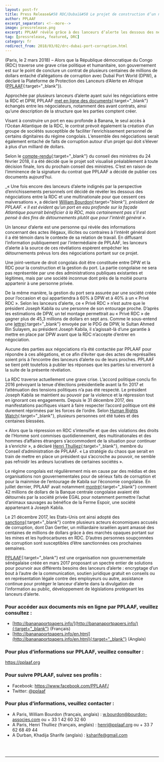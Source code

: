 ```yaml
---
layout: post-fr
title: Press Release&#58 RDC/Dubaï&#58 Le projet de construction d’un nouveau port entaché par des accusations de corruption
author: PPLAAF
excerpt_separator: <!--more-->
image: pressrelease.png
excerpt: PPLAAF révèle grâce à des lanceurs d’alerte les dessous des négociations entre le gouvernement de la RDC et Dubai Port World
tag: [pressrelease, featured, DRC]
category: fr
redirect_from: 2018/03/02/drc-dubai-port-corruption.html
---
```


(Paris, le 2 mars 2018) – Alors que la République démocratique du Congo (RDC) traverse une grave crise politique et humanitaire, son gouvernement est sur le point de conclure un contrat de plusieurs centaines de millions de dollars entaché d’allégations de corruption avec Dubaï Port World (DPW), a déclaré la Plateforme de Protection des Lanceurs d’Alerte en Afrique ([PPLAAF](https://pplaaf.org/){:target="_blank"}).

Approchée par plusieurs lanceurs d’alerte ayant suivi les négociations entre la RDC et DPW, PPLAAF [met en ligne des documents](http://bananaportpapers.info/){:target="_blank"} échangés entre les négociateurs, notamment des avant contrats, ainsi qu’une description de la structure que les parties comptent créer.  

Visant à construire un port en eau profonde à Banana, le seul accès à l’Océan Atlantique de la RDC, le contrat prévoit également la création d’un groupe de sociétés susceptible de faciliter l’enrichissement personnel de certains dignitaires du régime congolais. L’ensemble des négociations serait également entaché de faits de corruption autour d’un projet qui doit s’élever à plus d’un milliard de dollars.

Selon le [compte-rendu](http://bananaportpapers.info/annexures/fr/annexe12-compte-rendu-du-conseil-des-ministres-du-21fev2018.pdf){:target="_blank"} du conseil des ministres du 24 février 2018, il a été décidé que le projet soit visualisé préalablement à toute décision finale, lors du prochain conseil des ministres. C’est en raison de l’imminence de la signature du contrat que PPLAAF a décidé de publier ces documents aujourd’hui.  

_« Une fois encore des lanceurs d’alerte indignés par la perspective d’enrichissements personnels ont décidé de révéler les dessous des négociations entre la RDC et une multinationale pour que cessent ces malversations », a déclaré  [William Bourdon](https://pplaaf.org/who-we-are.html){:target="_blank"}, président de PPLAAF. « Il est évident qu’un port en eau profonde sur la façade Atlantique pourrait bénéficier à la RDC, mais certainement pas s’il est pensé à des fins de détournements plutôt que pour l’intérêt général »_. 

Un lanceur d’alerte est une personne qui révèle des informations concernant des actes illégaux, illicites ou contraires à l’intérêt général dont il a été témoin dans le contexte de sa relation de travail. En diffusant l’information publiquement par l’intermédiaire de PPLAAF, les lanceurs d’alerte à la source de ces révélations espèrent empêcher les détournements prévus lors des négociations portant sur ce projet. 

Une joint-venture de droit congolais doit être constituée entre DPW et la RDC pour la construction et la gestion du port. La partie congolaise ne sera pas représentée par une des administrations publiques existantes et légitimes, mais par une société inconnue dont près de la moitié pourra appartenir à une personne privée. 

De la même manière, la gestion du port sera assurée par une société créée pour l’occasion et qui appartiendra à 60% à DPW et à 40% à un « Privé RDC ». Selon les lanceurs d’alerte, ce « Privé RDC » n’est autre que le président Joseph Kabila ou une personne de son entourage proche. D’après les estimations de DPW, un tel montage permettrait au « Privé RDC » de gagner plus de 45,3 millions de dollars en sept ans. Comme le sous-entend une [lettre](http://bananaportpapers.info/annexures/fr/annexe2-lettre-du-04.10.16-envoyee-par-le-sultan-au-president-kabila.pdf){:target="_blank"} envoyée par le PDG de DPW, le Sultan Ahmed Bin Sulayem, au président Joseph Kabila, il s’agissait-là d’une garantie à mettre en place par DPW avant que la RDC n’accepte d’entrer en négociation. 

Aucune des parties aux négociations n’a été contactée par PPLAAF pour répondre à ces allégations, et ce afin d’éviter que des actes de représailles soient pris à l’encontre des lanceurs d’alerte ou de leurs proches. PPLAAF se tient prêt toutefois à publier les réponses que les parties lui enverront à la suite de la présente révélation. 

La RDC traverse actuellement une grave crise. L’accord politique conclu fin 2016 prévoyant la tenue d’élections présidentielle avant la fin 2017 et l’atténuation des tensions politiques n’a pas été respecté. Le président Joseph Kabila se maintient au pouvoir par la violence et la répression tout en ignorant ces engagements. Depuis le 31 décembre 2017, des manifestations pacifiques visant à faire respecter l’accord politique ont été durement réprimées par les forces de l’ordre. Selon [Human Rights Watch](https://www.hrw.org/fr/news/2018/01/20/rd-congo-les-forces-de-securite-ont-tire-sur-des-fideles-catholiques){:target="_blank"}, plusieurs personnes ont été tuées et des centaines blessées. 

« Alors que la répression en RDC s’intensifie et que des violations des droits de l’Homme sont commises quotidiennement, des multinationales et des hommes d’affaires étrangers s’accommodent de la situation pour continuer à s’enrichir », a déclaré [Henri Thulliez](https://twitter.com/HenriThulliez){:target="_blank"}, membre du Conseil d’administration de PPLAAF. « La stratégie du chaos que serait en train de mettre en place un président qui s’accroche au pouvoir, ne semble pas refroidir les ardeurs lucratives de certaines sociétés ».  

Le régime congolais est régulièrement mis en cause par des médias et des organisations non gouvernementales pour de sérieux faits de corruption et pour la mainmise de l’entourage de Kabila sur l’économie congolaise. En juillet dernier, PPLAAF avait notamment [montré](http://lumumbapapers.info/){:target="_blank"} comment 42 millions de dollars de la Banque centrale congolaise avaient été détournés par la société privée EGAL pour notamment permettre l’achat d’animaux sauvages au bénéfice de la Ferme Espoir, une société appartenant à Joseph Kabila. 

Le 21 décembre 2017, les Etats-Unis ont ainsi adopté des [sanctions](https://home.treasury.gov/news/press-releases/sm0243){:target="_blank"} contre plusieurs acteurs économiques accusés de corruption, dont Dan Gertler, un milliardaire israélien ayant amassé des centaines de millions de dollars grâce à des marchés opaques portant sur les mines et les hydrocarbures en RDC. D’autres personnes soupçonnées de corruption sont susceptibles d’être sanctionnées ces prochaines semaines. 

[PPLAAF](https://pplaaf.org){:target="_blank"} est une organisation non gouvernementale sénégalaise créée en mars 2017 proposant un spectre entier de solutions pour pourvoir aux différents besoins des lanceurs d’alerte : encryptage d’un bout à l’autre de la communication, soutien juridique gratuit en conseils ou en représentation légale contre des employeurs ou autre, assistance continue pour protéger le lanceur d’alerte dans la divulgation de l’information au public, développement de législations protégeant les lanceurs d’alerte. 

### Pour accéder aux documents mis en ligne par PPLAAF, veuillez consultez :
* [http://bananaportpapers.info/](http://bananaportpapers.info/){:target="_blank"} (Français)
* [http://bananaportpapers.info/en.html](http://bananaportpapers.info/en.html){:target="_blank"} (Anglais)

### Pour plus d’informations sur PPLAAF, veuillez consulter :
<https://pplaaf.org>

### Pour suivre PPLAAF, suivez ses profils :
- Facebook: <https://www.facebook.com/PPLAAF/>
- Twitter: [@pplaaf](https://twitter.com/pplaaf)

### Pour plus d’informations, veuillez contacter :
- A Paris, William Bourdon (français, anglais) : [w.bourdon@bourdon-associes.com](mailto:w.bourdon@bourdon-associes.com) ou + 33 1 42 60 32 60
- A Paris, Henri Thulliez (français, anglais) : [henri@pplaaf.org](mailto:henri@pplaaf.org) ou + 33 7 62 68 49 44
- A Durban, Khadija Sharife (anglais) : [ksharife@gmail.com](mailto:ksharife@gmail.com) 




<br>
<br>

----------------------